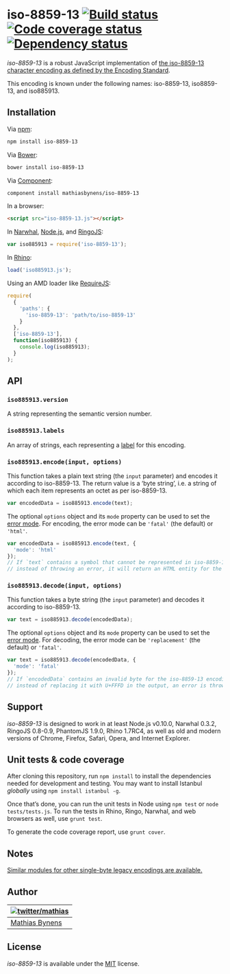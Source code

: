 # iso-8859-13 [![Build status](https://travis-ci.org/mathiasbynens/iso-8859-13.svg?branch=master)](https://travis-ci.org/mathiasbynens/iso-8859-13) [![Code coverage status](http://img.shields.io/coveralls/mathiasbynens/iso-8859-13/master.svg)](https://coveralls.io/r/mathiasbynens/iso-8859-13) [![Dependency status](https://gemnasium.com/mathiasbynens/iso-8859-13.svg)](https://gemnasium.com/mathiasbynens/iso-8859-13)

_iso-8859-13_ is a robust JavaScript implementation of [the iso-8859-13 character encoding as defined by the Encoding Standard](http://encoding.spec.whatwg.org/#iso-8859-13).

This encoding is known under the following names: iso-8859-13, iso8859-13, and iso885913.

## Installation

Via [npm](http://npmjs.org/):

```bash
npm install iso-8859-13
```

Via [Bower](http://bower.io/):

```bash
bower install iso-8859-13
```

Via [Component](https://github.com/component/component):

```bash
component install mathiasbynens/iso-8859-13
```

In a browser:

```html
<script src="iso-8859-13.js"></script>
```

In [Narwhal](http://narwhaljs.org/), [Node.js](http://nodejs.org/), and [RingoJS](http://ringojs.org/):

```js
var iso885913 = require('iso-8859-13');
```

In [Rhino](http://www.mozilla.org/rhino/):

```js
load('iso885913.js');
```

Using an AMD loader like [RequireJS](http://requirejs.org/):

```js
require(
  {
    'paths': {
      'iso-8859-13': 'path/to/iso-8859-13'
    }
  },
  ['iso-8859-13'],
  function(iso885913) {
    console.log(iso885913);
  }
);
```

## API

### `iso885913.version`

A string representing the semantic version number.

### `iso885913.labels`

An array of strings, each representing a [label](http://encoding.spec.whatwg.org/#label) for this encoding.

### `iso885913.encode(input, options)`

This function takes a plain text string (the `input` parameter) and encodes it according to iso-8859-13. The return value is a ‘byte string’, i.e. a string of which each item represents an octet as per iso-8859-13.

```js
var encodedData = iso885913.encode(text);
```

The optional `options` object and its `mode` property can be used to set the [error mode](http://encoding.spec.whatwg.org/#error-mode). For encoding, the error mode can be `'fatal'` (the default) or `'html'`.

```js
var encodedData = iso885913.encode(text, {
  'mode': 'html'
});
// If `text` contains a symbol that cannot be represented in iso-8859-13,
// instead of throwing an error, it will return an HTML entity for the symbol.
```

### `iso885913.decode(input, options)`

This function takes a byte string (the `input` parameter) and decodes it according to iso-8859-13.

```js
var text = iso885913.decode(encodedData);
```

The optional `options` object and its `mode` property can be used to set the [error mode](http://encoding.spec.whatwg.org/#error-mode). For decoding, the error mode can be `'replacement'` (the default) or `'fatal'`.

```js
var text = iso885913.decode(encodedData, {
  'mode': 'fatal'
});
// If `encodedData` contains an invalid byte for the iso-8859-13 encoding,
// instead of replacing it with U+FFFD in the output, an error is thrown.
```

## Support

_iso-8859-13_ is designed to work in at least Node.js v0.10.0, Narwhal 0.3.2, RingoJS 0.8-0.9, PhantomJS 1.9.0, Rhino 1.7RC4, as well as old and modern versions of Chrome, Firefox, Safari, Opera, and Internet Explorer.

## Unit tests & code coverage

After cloning this repository, run `npm install` to install the dependencies needed for development and testing. You may want to install Istanbul _globally_ using `npm install istanbul -g`.

Once that’s done, you can run the unit tests in Node using `npm test` or `node tests/tests.js`. To run the tests in Rhino, Ringo, Narwhal, and web browsers as well, use `grunt test`.

To generate the code coverage report, use `grunt cover`.

## Notes

[Similar modules for other single-byte legacy encodings are available.](https://www.npmjs.org/browse/keyword/legacy-encoding)

## Author

| [![twitter/mathias](https://gravatar.com/avatar/24e08a9ea84deb17ae121074d0f17125?s=70)](https://twitter.com/mathias "Follow @mathias on Twitter") |
|---|
| [Mathias Bynens](https://mathiasbynens.be/) |

## License

_iso-8859-13_ is available under the [MIT](https://mths.be/mit) license.
